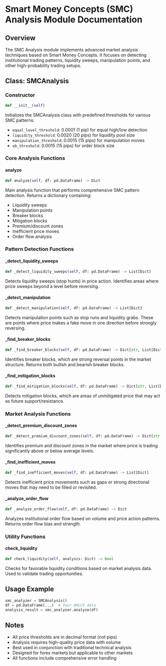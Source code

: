 # Smart Money Concepts (SMC) Analysis Module Documentation

## Overview
The SMC Analysis module implements advanced market analysis techniques based on Smart Money Concepts. It focuses on detecting institutional trading patterns, liquidity sweeps, manipulation points, and other high-probability trading setups.

## Class: SMCAnalysis

### Constructor
```python
def __init__(self)
```
Initializes the SMCAnalysis class with predefined thresholds for various SMC patterns:
- `equal_level_threshold`: 0.0001 (1 pip) for equal high/low detection
- `liquidity_threshold`: 0.0020 (20 pips) for liquidity pool size
- `manipulation_threshold`: 0.0015 (15 pips) for manipulation moves
- `ob_threshold`: 0.0015 (15 pips) for order block size

### Core Analysis Functions

#### analyze
```python
def analyze(self, df: pd.DataFrame) -> Dict
```
Main analysis function that performs comprehensive SMC pattern detection. Returns a dictionary containing:
- Liquidity sweeps
- Manipulation points
- Breaker blocks
- Mitigation blocks
- Premium/discount zones
- Inefficient price moves
- Order flow analysis

### Pattern Detection Functions

#### _detect_liquidity_sweeps
```python
def _detect_liquidity_sweeps(self, df: pd.DataFrame) -> List[Dict]
```
Detects liquidity sweeps (stop hunts) in price action. Identifies areas where price sweeps beyond a level before reversing.

#### _detect_manipulation
```python
def _detect_manipulation(self, df: pd.DataFrame) -> List[Dict]
```
Detects manipulation points such as stop runs and liquidity grabs. These are points where price makes a fake move in one direction before strongly reversing.

#### _find_breaker_blocks
```python
def _find_breaker_blocks(self, df: pd.DataFrame) -> Dict[str, List[Dict]]
```
Identifies breaker blocks, which are strong reversal points in the market structure. Returns both bullish and bearish breaker blocks.

#### _find_mitigation_blocks
```python
def _find_mitigation_blocks(self, df: pd.DataFrame) -> Dict[str, List[Dict]]
```
Detects mitigation blocks, which are areas of unmitigated price that may act as future support/resistance.

### Market Analysis Functions

#### _detect_premium_discount_zones
```python
def _detect_premium_discount_zones(self, df: pd.DataFrame) -> Dict[str, List[Dict]]
```
Identifies premium and discount zones in the market where price is trading significantly above or below average levels.

#### _find_inefficient_moves
```python
def _find_inefficient_moves(self, df: pd.DataFrame) -> List[Dict]
```
Detects inefficient price movements such as gaps or strong directional moves that may need to be filled or revisited.

#### _analyze_order_flow
```python
def _analyze_order_flow(self, df: pd.DataFrame) -> Dict
```
Analyzes institutional order flow based on volume and price action patterns. Returns order flow bias and strength.

### Utility Functions

#### check_liquidity
```python
def check_liquidity(self, analysis: Dict) -> bool
```
Checks for favorable liquidity conditions based on market analysis data. Used to validate trading opportunities.

## Usage Example
```python
smc_analyzer = SMCAnalysis()
df = pd.DataFrame(...)  # Your OHLCV data
analysis_result = smc_analyzer.analyze(df)
```

## Notes
- All price thresholds are in decimal format (not pips)
- Analysis requires high-quality price data with volume
- Best used in conjunction with traditional technical analysis
- Designed for forex markets but applicable to other markets
- All functions include comprehensive error handling 
